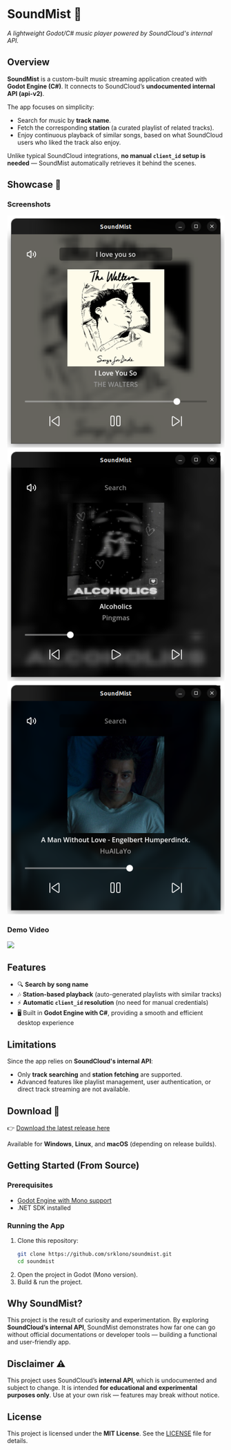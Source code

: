 # SoundMist 🎵

*A lightweight Godot/C# music player powered by SoundCloud's internal API.*

## Overview

**SoundMist** is a custom-built music streaming application created with **Godot Engine (C#)**.
It connects to SoundCloud’s **undocumented internal API (api-v2)**.

The app focuses on simplicity:

- Search for music by **track name**.
- Fetch the corresponding **station** (a curated playlist of related tracks).
- Enjoy continuous playback of similar songs, based on what SoundCloud users who liked the track also enjoy.

Unlike typical SoundCloud integrations, **no manual `client_id` setup is needed** — SoundMist automatically retrieves it behind the scenes.

## Showcase 📸

### Screenshots

![](./assets/screenshot1.png)
![](./assets/screenshot2.png)
![](./assets/screenshot3.png)

### Demo Video

![](./assets/demo.gif)

## Features

- 🔍 **Search by song name**
- 🎶 **Station-based playback** (auto-generated playlists with similar tracks)
- ⚡ **Automatic `client_id` resolution** (no need for manual credentials)
- 🖥️ Built in **Godot Engine with C#**, providing a smooth and efficient desktop experience

## Limitations

Since the app relies on **SoundCloud's internal API**:

- Only **track searching** and **station fetching** are supported.
- Advanced features like playlist management, user authentication, or direct track streaming are not available.

## Download 🚀

👉 [Download the latest release here](https://github.com/srklono/soundmist/releases)

Available for **Windows**, **Linux**, and **macOS** (depending on release builds).

## Getting Started (From Source)

### Prerequisites

- [Godot Engine with Mono support](https://godotengine.org/download)
- .NET SDK installed

### Running the App

1. Clone this repository:
   ```bash
   git clone https://github.com/srklono/soundmist.git
   cd soundmist
   ```
2. Open the project in Godot (Mono version).
3. Build & run the project.

## Why SoundMist?

This project is the result of curiosity and experimentation.
By exploring **SoundCloud’s internal API**, SoundMist demonstrates how far one can go without official documentations or developer tools — building a functional and user-friendly app.

## Disclaimer ⚠️

This project uses SoundCloud’s **internal API**, which is undocumented and subject to change.
It is intended **for educational and experimental purposes only**.
Use at your own risk — features may break without notice.

## License

This project is licensed under the **MIT License**.
See the [LICENSE](LICENSE) file for details.
